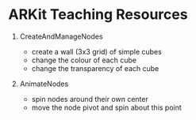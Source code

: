 # ARKit Teaching Resources

1. CreateAndManageNodes
	- create a wall (3x3 grid) of simple cubes
	- change the colour of each cube
	- change the transparency of each cube

2. AnimateNodes
	- spin nodes around their own center
	- move the node pivot and spin about this point